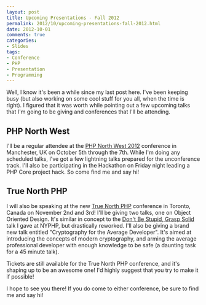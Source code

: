 ```yaml
---
layout: post
title: Upcoming Presentations - Fall 2012
permalink: 2012/10/upcoming-presentations-fall-2012.html
date: 2012-10-01
comments: true
categories:
- Slides
tags:
- Conference
- PHP
- Presentation
- Programming
---
```


Well, I know it's been a while since my last post here. I've been keeping busy (but also working on some cool stuff for you all, when the time is right). I figured that it was worth while pointing out a few upcoming talks that I'm going to be giving and conferences that I'll be attending.

<!--more-->

## PHP North West

I'll be a regular attendee at the [PHP North West 2012](http://conference.phpnw.org.uk/phpnw12/) conference in Manchester, UK on October 5th through the 7th. While I'm doing any scheduled talks, I've got a few lightning talks prepared for the unconference track. I'll also be participating in the Hackathon on Friday night leading a PHP Core project hack. So come find me and say hi!

## True North PHP

I will also be speaking at the new [True North PHP](http://truenorthphp.ca/) conference in Toronto, Canada on November 2nd and 3rd! I'll be giving two talks, one on Object Oriented Design. It's similar in concept to the [Don't Be Stupid, Grasp Solid](http://blog.ircmaxell.com/2012/05/dont-be-stupid-grasp-solid-slides.html) talk I gave at NYPHP, but drastically reworked. I'll also be giving a brand new talk entitled "Cryptography for the Average Developer". It's aimed at introducing the concepts of modern cryptography, and arming the average professional developer with enough knowledge to be safe (a daunting task for a 45 minute talk).

Tickets are still available for the True North PHP conference, and it's shaping up to be an awesome one! I'd highly suggest that you try to make it if possible!

I hope to see you there! If you do come to either conference, be sure to find me and say hi!